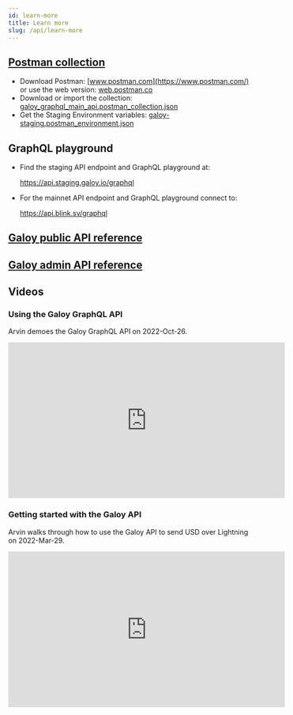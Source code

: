 ```yaml
---
id: learn-more
title: Learn more
slug: /api/learn-more
---
```


## [Postman collection](https://github.com/GaloyMoney/galoy/tree/main/docs/postman-collection)
* Download Postman: [www.postman.com](https://www.postman.com/) or use the web version: [web.postman.co](https://web.postman.co/)
* Download or import the collection: [galoy_graphql_main_api.postman_collection.json](https://dev.galoy.io/galoy_graphql_main_api.postman_collection.json)
* Get the Staging Environment variables: [galoy-staging.postman_environment.json](https://dev.galoy.io/galoy-staging.postman_environment.json)

## GraphQL playground
* Find the staging API endpoint and GraphQL playground at:

  https://api.staging.galoy.io/graphql

* For the mainnet API endpoint and GraphQL playground connect to:

  https://api.blink.sv/graphql

## [Galoy public API reference](https://dev.galoy.io/public-api-reference.html)

## [Galoy admin API reference](https://dev.galoy.io/admin-api-reference.html)

## Videos
### Using the Galoy GraphQL API
Arvin demoes the Galoy GraphQL API on 2022-Oct-26.

<iframe width="560" height="315" src="https://www.youtube.com/embed/RRdpKnFe8qQ" title="YouTube video player" frameborder="0" allow="accelerometer; autoplay; clipboard-write; encrypted-media; gyroscope; picture-in-picture; web-share" allowfullscreen></iframe>

### Getting started with the Galoy API
Arvin walks through how to use the Galoy API to send USD over Lightning on 2022-Mar-29.

<iframe width="560" height="315" src="https://www.youtube.com/embed/bp5Dc6Wvnbw" title="YouTube video player" frameborder="0" allow="accelerometer; autoplay; clipboard-write; encrypted-media; gyroscope; picture-in-picture; web-share" allowfullscreen></iframe>
